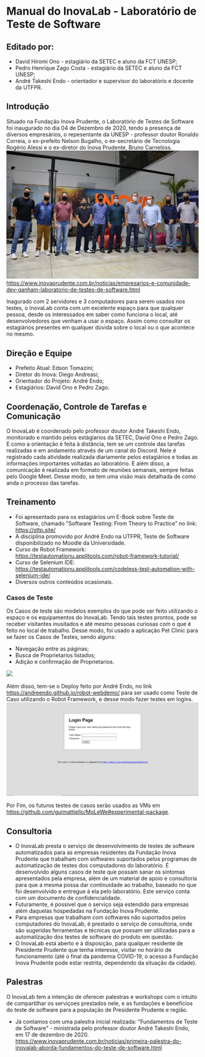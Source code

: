 # Manual do InovaLab - Laboratório de Teste de Software

## Editado por:
- David Hiromi Ono - estagiário da SETEC e aluno da FCT UNESP;
- Pedro Henrique Zago Costa - estagiário da SETEC e aluno da FCT UNESP;
- André Takeshi Endo - orientador e supervisor do laboratório e docente da UTFPR. 

## Introdução

Situado na Fundação Inova Prudente, o Laboratório de Testes de Software foi inaugurado no dia 04 de Dezembro de 2020, tendo a presença de 
diversos empresários, o repesentante da UNESP - professor doutor Ronaldo Correia, o ex-prefeito Nelson Bugalho, o ex-secretário de Tecnologia Rogério Alessi 
e o ex-diretor do Inova Prudente, Bruno Carnelóss.
![](./Imagens/1304.jpg)
https://www.inovaprudente.com.br/noticias/empresarios-e-comunidade-dev-ganham-laboratorio-de-testes-de-software.html

Inagurado com 2 servidores e 3 computadores para serem usados nos testes, o InovaLab conta com um excelente espaço para que qualquer pessoa, 
desde os interessados em saber como funciona o local, até desenvolvedores que venham a usar o espaço. Assim como consultar os estagiários presentes
em qualquer dúvida sobre o local ou o que acontece no mesmo. 

## Direção e Equipe

 - Prefeito Atual: Edson Tomazini;
 - Diretor do Inova: Diego Andreasi;
 - Orientador do Projeto: André Endo;
 - Estagiários: David Ono e Pedro Zago.

## Coordenação, Controle de Tarefas e Comunicação

O InovaLab é coordenado pelo professor doutor André Takeshi Endo, monitorado e mantido pelos estágiarios da SETEC, David Ono e Pedro Zago. 
E como a orientação é feita à distância, tem se um controle das tarefas realizadas e em andamento através de um canal do Discord. 
Nele é registrado cada atividade realizada diariamente pelos estagiários e todas as informações importantes voltadas ao laboratório. 
E além disso, a comunicação é realizada em formato de reuniões semanais, sempre feitas pelo Google Meet. Desse modo, se tem 
uma visão mais detalhada de como anda o processo das tarefas. 

## Treinamento

 - Foi apresentado para os estagiários um E-Book sobre Teste de Software, chamado "Software Testing: From Theory to Practice" no link: https://sttp.site/
 - A disciplina promovido por André Endo na UTFPR, Teste de Software disponibilizado no Moodle da Universidade.
 - Curso de Robot Framework: https://testautomationu.applitools.com/robot-framework-tutorial/
 - Curso de Selenium IDE: https://testautomationu.applitools.com/codeless-test-automation-with-selenium-ide/
 - Diversos outros conteúdos ocasionais.
 
 ### Casos de Teste

Os Casos de teste são modelos exemplos do que pode ser feito utilizando o espaço e os equipamentos do InovaLab. Tendo tais testes 
prontos, pode se receber visitantes inusitados e até mesmo pessoas curiosas com o que é feito no local de trabalho. 
Desse modo, foi usado a aplicação Pet Clinic para se fazer os Casos de Testes, sendo alguns:

 - Navegação entre as páginas;
 - Busca de Proprietarios listados; 
 - Adição e confirmação de Proprietarios. 
 
 ![](https://cloud.githubusercontent.com/assets/838318/19727082/2aee6d6c-9b8e-11e6-81fe-e889a5ddfded.png)

Além disso, tem-se o Deploy feito por André Endo, no link https://andreendo.github.io/robot-webdemo/ para ser usado como Teste de Caso
utilizando o Robot Framework, e desse modo fazer testes em logins.
![](./Imagens/login.png)

Por Fim, os futuros testes de casos serão usados as VMs em https://github.com/guimattiello/MoLeWe#experimental-package.

## Consultoria

- O InovaLab presta o serviço de desenvolvimento de testes de software automatizados para as empresas residentes da Fundação Inova Prudente que trabalham com softwares suportados pelos programas de automatização de testes dos computadores do laboratório. É desenvolvido alguns casos de teste que possam sanar os sintomas apresentados pela empresa, além de um material de apoio e consultoria para que a mesma possa dar continuidade ao trabalho, baseado no que foi desenvolvido e entregue à ela pelo laboratório. Este serviço conta com um documento de confidencialidade.
- Futuramente, é possível que o serviço seja estendido para empresas além daquelas hospedadas na Fundação Inova Prudente.
- Para empresas que trabalham com softwares não suportados pelos computadores do InovaLab, é prestado o serviço de consultoria, onde são sugeridas ferramentas e técnicas que possam ser utilizadas para a automatização dos testes de software do produto em questão.
- O InovaLab está aberto e à disposição, para qualquer residente de Presidente Prudente que tenha interesse, visitar no horário de funcionamento (até o final da pandemia COVID-19, o acesso à Fundação Inova Prudente pode estar restrita, dependendo da situação da cidade).

## Palestras

O InovaLab tem a intenção de oferecer palestras e workshops com o intuíto de compartilhar os serviçoes prestados nele, e as fundações e benefícios do teste de software para a população de Presidente Prudente e região.
- Já contamos com uma palestra inicial realizada: "Fundamentos de Teste de Software" - ministrada pelo professor doutor André Takeshi Endo, em 17 de dezembro de 2020. 
  https://www.inovaprudente.com.br/noticias/primeira-palestra-do-inovalab-aborda-fundamentos-do-teste-de-software.html
